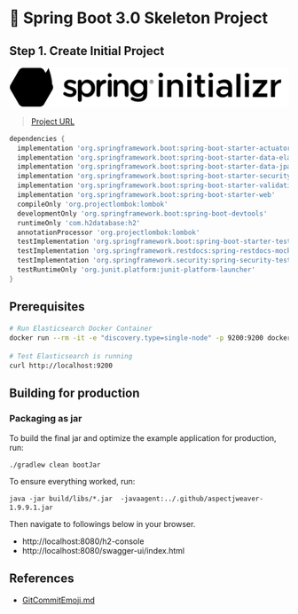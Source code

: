 # 🌱 Spring Boot 3.0 Skeleton Project

## Step 1. Create Initial Project
![spring-initializr](.github/spring.svg)
> [Project URL](https://start.spring.io/#!type=gradle-project&language=java&platformVersion=3.5.7&packaging=jar&jvmVersion=21&groupId=com.hibuz&artifactId=account&name=spring-boot-skeleton&description=Demo%20project%20for%20Spring%20Boot&packageName=com.hibuz.account&dependencies=native,lombok,actuator,devtools,web,security,data-jpa,h2,validation,restdocs,data-elasticsearch)

```groovy
dependencies {
  implementation 'org.springframework.boot:spring-boot-starter-actuator'
  implementation 'org.springframework.boot:spring-boot-starter-data-elasticsearch'
  implementation 'org.springframework.boot:spring-boot-starter-data-jpa'
  implementation 'org.springframework.boot:spring-boot-starter-security'
  implementation 'org.springframework.boot:spring-boot-starter-validation'
  implementation 'org.springframework.boot:spring-boot-starter-web'
  compileOnly 'org.projectlombok:lombok'
  developmentOnly 'org.springframework.boot:spring-boot-devtools'
  runtimeOnly 'com.h2database:h2'
  annotationProcessor 'org.projectlombok:lombok'
  testImplementation 'org.springframework.boot:spring-boot-starter-test'
  testImplementation 'org.springframework.restdocs:spring-restdocs-mockmvc'
  testImplementation 'org.springframework.security:spring-security-test'
  testRuntimeOnly 'org.junit.platform:junit-platform-launcher'
}
```

## Prerequisites
```sh
# Run Elasticsearch Docker Container
docker run --rm -it -e "discovery.type=single-node" -p 9200:9200 docker.elastic.co/elasticsearch/elasticsearch:7.17.28

# Test Elasticsearch is running
curl http://localhost:9200
```

## Building for production

### Packaging as jar

To build the final jar and optimize the example application for production, run:

```
./gradlew clean bootJar
```

To ensure everything worked, run:

```
java -jar build/libs/*.jar  -javaagent:../.github/aspectjweaver-1.9.9.1.jar
```

Then navigate to followings below in your browser.
- http://localhost:8080/h2-console
- http://localhost:8080/swagger-ui/index.html


## References
- [GitCommitEmoji.md](https://gist.github.com/parmentf/035de27d6ed1dce0b36a)